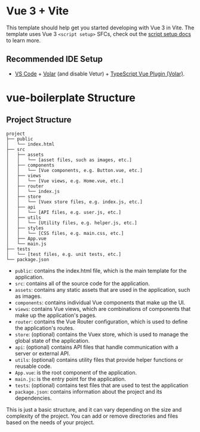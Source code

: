 # Vue 3 + Vite

This template should help get you started developing with Vue 3 in Vite. The template uses Vue 3 `<script setup>` SFCs, check out the [script setup docs](https://v3.vuejs.org/api/sfc-script-setup.html#sfc-script-setup) to learn more.

## Recommended IDE Setup

- [VS Code](https://code.visualstudio.com/) + [Volar](https://marketplace.visualstudio.com/items?itemName=Vue.volar) (and disable Vetur) + [TypeScript Vue Plugin (Volar)](https://marketplace.visualstudio.com/items?itemName=Vue.vscode-typescript-vue-plugin).
# vue-boilerplate Structure

## Project Structure
```
project
├── public
│   └── index.html
├── src
│   ├── assets
│   │   └── [asset files, such as images, etc.]
│   ├── components
│   │   └── [Vue components, e.g. Button.vue, etc.]
│   ├── views
│   │   └── [Vue views, e.g. Home.vue, etc.]
│   ├── router
│   │   └── index.js
│   ├── store
│   │   └── [Vuex store files, e.g. index.js, etc.]
│   ├── api
│   │   └── [API files, e.g. user.js, etc.]
│   ├── utils
│   │   └── [Utility files, e.g. helper.js, etc.]
│   ├── styles
│   │   └── [CSS files, e.g. main.css, etc.]
│   ├── App.vue
│   └── main.js
├── tests
│   └── [test files, e.g. unit tests, etc.]
└── package.json

```


- `public`: contains the index.html file, which is the main template for the application.
- `src`: contains all of the source code for the application.
- `assets`: contains any static assets that are used in the application, such as images.
- `components`: contains individual Vue components that make up the UI.
- `views`: contains Vue views, which are combinations of components that make up the application's pages.
- `router`: contains the Vue Router configuration, which is used to define the application's routes.
- `store`: (optional) contains the Vuex store, which is used to manage the global state of the application.
- `api`: (optional) contains API files that handle communication with a server or external API.
- `utils`: (optional) contains utility files that provide helper functions or reusable code.
- `App.vue`: is the root component of the application.
- `main.js`: is the entry point for the application.
- `tests`: (optional) contains test files that are used to test the application
- `package.json`: contains information about the project and its dependencies.

This is just a basic structure, and it can vary depending on the size and complexity of the project. You can add or remove directories and files based on the needs of your project.